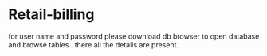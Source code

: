 # Retail-billing
for user name and password 
please download db browser to open database and browse tables .
there all the details are present.
